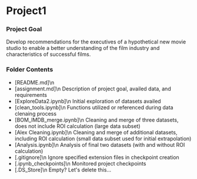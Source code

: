 # Project1

### Project Goal
Develop recommendations for the executives of a hypothetical new movie studio to enable a better understanding of the film industry and characteristics of successful films. 

### Folder Contents
- [README.md]\n
- [assignment.md]\n
    Description of project goal, availed data, and requirements
- [ExploreData2.ipynb]\n
    Initial exploration of datasets availed
- [clean_tools.ipynb]\n
    Functions utilized or referenced during data clenaing process
- [BOM_IMDB_merge.ipynb]\n
    Cleaning and merge of three datasets, does not include ROI calculation (large data subset)
- [Alex Cleaning.ipynb]\n
    Cleaning and merge of additional datasets, including ROI calculation (small data subset used for initial extrapolation)
- [Analysis.ipynb]\n
    Analysis of final two datasets (with and without ROI calculation)
- [.gitignore]\n
    Ignore specified extension files in checkpoint creation
- [.ipynb_checkpoints]\n
    Monitored project checkpoints
- [.DS_Store]\n
    Empty? Let's delete this...

